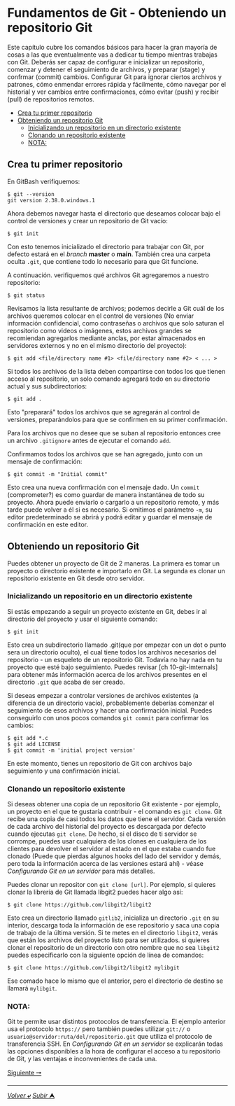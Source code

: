 # Fundamentos de Git - Obteniendo un repositorio Git
Este capítulo cubre los comandos básicos para hacer la gran mayoría de cosas a las que eventualmente vas a dedicar tu tiempo mientras trabajas con Git. Deberás ser capaz de configurar e inicializar un repositorio, comenzar y detener el seguimiento de archivos, y preparar (stage) y confrmar (commit) cambios. Configurar Git para ignorar ciertos archivos y patrones, cómo enmendar errores rápida y fácilmente, cómo navegar por el historial y ver cambios entre confirmaciones, cómo evitar (push) y recibir (pull) de repositorios remotos.

* [Crea tu primer repositorio](#crea-tu-primer-repositorio)
* [Obteniendo un repositorio Git](#obteniendo-un-repositorio-git)
    * [Inicializando un repositorio en un directorio existente](#inicializando-un-repositorio-en-un-directorio-existente)
    * [Clonando un repositorio existente](#clonando-un-repositorio-existente)
    * [NOTA:](#nota)


## Crea tu primer repositorio

En GitBash verifiquemos:

    $ git --version
    git version 2.38.0.windows.1

Ahora debemos navegar hasta el directorio que deseamos colocar bajo el control de versiones y crear un repositorio de Git vacío:

    $ git init

Con esto tenemos inicializado el directorio para trabajar con Git, por defecto estará en el *branch* **master** o **main**.
También crea una carpeta oculta `.git`, que contiene todo lo necesario para que Git funcione.

A continuación. verifiquemos qué archivos Git agregaremos a nuestro repositorio:

    $ git status

Revisamos la lista resultante de archivos; podemos decirle a Git cuál de los archivos queremos colocar en el control de versiones (No enviar información confidencial, como contraseñas o archivos que solo saturan el repositorio como videos o imágenes, estos archivos grandes se recomiendan agregarlos mediante anclas, por estar almacenados en servidores externos y no en el mismo directorio del proyecto):

    $ git add <file/directory name #1> <file/directory name #2> < ... >

Si todos los archivos de la lista deben compartirse con todos los que tienen acceso al repositorio, un solo comando agregará todo en su directorio actual y sus subdirectorios:

    $ git add .

Esto "preparará" todos los archivos que se agregarán al control de versiones, preparándolos para que se confirmen en su primer confirmación.

Para los archivos que no desee que se suban al repositorio entonces cree un archivo ``.gitignore`` antes de ejecutar el comando ``add``.

Confirmamos todos los archivos que se han agregado, junto con un mensaje de confirmación:

    $ git commit -m "Initial commit"

Esto crea una nueva confirmación con el mensaje dado. Un `commit` (comprometer?) es como guardar de manera instantánea de todo su proyecto. Ahora puede enviarlo o cargarlo a un repositorio remoto, y más tarde puede volver a él si es necesario. Si omitimos el parámetro `-m`, su editor predeterminado se abrirá y podrá editar y guardar el mensaje de confirmación en este editor.


## Obteniendo un repositorio Git
Puedes obtener un proyecto de Git de 2 maneras. La primera es tomar un proyecto o directorio existente e importarlo en Git. La segunda es clonar un repositorio existente en Git desde otro servidor.

### Inicializando un repositorio en un directorio existente
Si estás empezando a seguir un proyecto existente en Git, debes ir al directorio del proyecto y usar el siguiente comando:

    $ git init

Esto crea un subdirectorio llamado .git(que por empezar con un dot o punto sera un directorio oculto), el cual tiene todos los archivos necesarios del repositorio - un esqueleto de un repositorio Git. Todavía no hay nada en tu proyecto que esté bajo seguimiento. Puedes revisar [ch 10-git-imternals] para obtener más información acerca de los archivos presentes en el directorio `.git` que acaba de ser creado.

Si deseas empezar a controlar versiones de archivos existentes (a diferencia de un directorio vacío), probablemente deberías comenzar el seguimiento de esos archivos y hacer una confirmación inicial. Puedes conseguirlo con unos pocos comandos `git commit` para confirmar los cambios:
~~~
$ git add *.c
$ git add LICENSE
$ git commit -m 'initial project version'
~~~
En este momento, tienes un repositorio de Git con archivos bajo seguimiento y una confirmación inicial.

### Clonando un repositorio existente
Si deseas obtener una copia de un repositorio Git existente - por ejemplo, un proyecto en el que te gustaría contribuir - el comando es `git clone`. Git recibe una copia de casi todos los datos que tiene el servidor. Cada versión de cada archivo del historial del proyecto es descargada por defecto cuando ejecutas `git clone`. De hecho, si el disco de ti servidor se corrompe, puedes usar cualquiera de los clones en cualquiera de los clientes para devolver el servidor al estado en el que estaba cuando fue clonado (Puede que pierdas algunos hooks del lado del servidor y demás, pero toda la información acerca de las versiones estará ahí) - véase *Configurando Git en un servidor* para más detalles.

Puedes clonar un repositor con `git clone [url]`. Por ejemplo, si quieres clonar la librería de Git llamada libgit2 puedes hacer algo así:

    $ git clone https://github.com/libgit2/libgit2

Esto crea un directorio llamado `gitlib2`, inicializa un directorio `.git` en su interior, descarga toda la información de ese repositorio y saca una copia de trabajo de la última versión. Si te metes en el directorio `libgit2`, verás que están los archivos del proyecto listo para ser utilizados. si quieres clonar el repositorio de un directorio con otro nombre que no sea `libgit2` puedes especificarlo con la siguiente opción de línea de comandos:

    $ git clone https://github.com/libgit2/libgit2 mylibgit

Ese comado hace lo mismo que el anterior, pero el directorio de destino se llamará `mylibgit`.

### NOTA: 
Git te permite usar distintos protocolos de transferencia. El ejemplo anterior usa el protocolo `https://` pero también puedes utilizar `git://` o `usuario@servidor:ruta/del/repositorio.git` que utiliza el protocolo de transferencia SSH. En *Configurando Git en un servidor* se explicarán todas las opciones disponibles a la hora de configurar el acceso a tu repositorio de Git, y las ventajas e inconvenientes de cada una.

[Siguiente **&#129042;**](/Git/004.1_Clonaci%C3%B3n_De_Reposirotios.md "Comandos básicos")


---
[*Volver* **&ldca;**](README.md "Ir a Readme") [*Subir* **&#11165;**](# "Ir al título")
